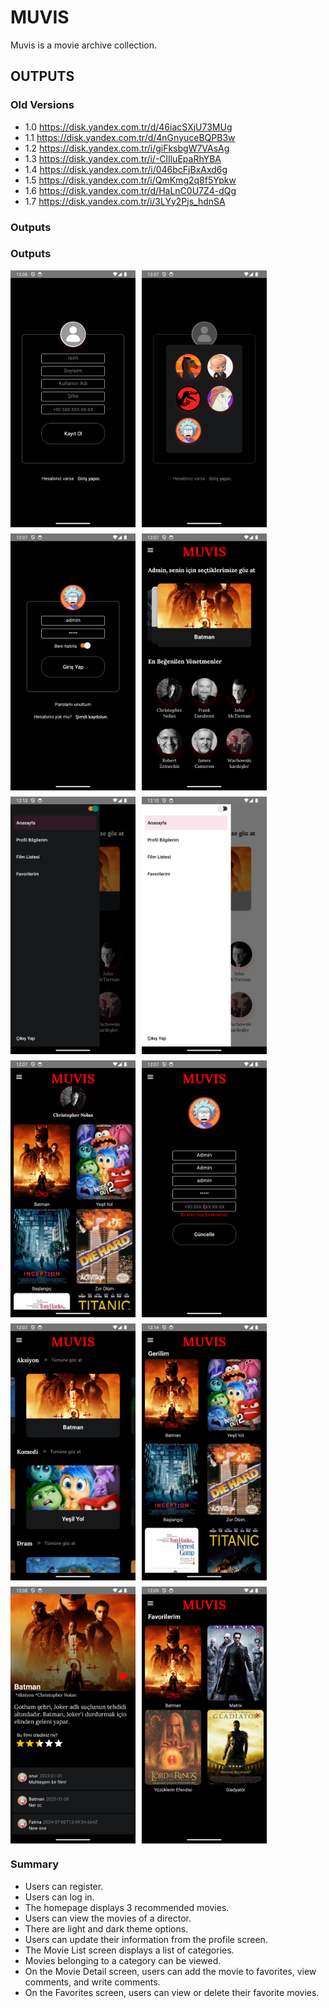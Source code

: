 
# MUVIS
Muvis is a movie archive collection.

## OUTPUTS
### Old Versions
- 1.0 https://disk.yandex.com.tr/d/46iacSXjU73MUg
- 1.1 https://disk.yandex.com.tr/d/4nGnyuceBQPB3w
- 1.2 https://disk.yandex.com.tr/i/giFksbgW7VAsAg
- 1.3 https://disk.yandex.com.tr/i/-ClIluEpaRhYBA
- 1.4 https://disk.yandex.com.tr/i/046bcFjBxAxd6g
- 1.5 https://disk.yandex.com.tr/i/QmKmg2q8f5Ypkw
- 1.6 https://disk.yandex.com.tr/d/HaLnC0U7Z4-dQg
- 1.7 https://disk.yandex.com.tr/i/3LYy2Pjs_hdnSA


### Outputs
### Outputs

<div style="display: flex; flex-wrap: wrap; gap: 10px;">
    <img src="assets/images/sign-up.png" alt="Sign Up" width="200">
    <img src="assets/images/sign-up-modal.png" alt="Sign Up Modal" width="200">
    <img src="assets/images/login.png" alt="Log in" width="200">
    <img src="assets/images/home.png" alt="Home" width="200">
    <img src="assets/images/theme-dark.png" alt="Dark Theme" width="200">
    <img src="assets/images/theme-light.png" alt="Light Theme" width="200">
    <img src="assets/images/director-detail.png" alt="Director Detail" width="200">
    <img src="assets/images/profile.png" alt="Profile" width="200">
    <img src="assets/images/movie-list.png" alt="Movie List" width="200">
    <img src="assets/images/category-detail.png" alt="Category Detail" width="200">
    <img src="assets/images/movie-detail.png" alt="Movie Detail" width="200">
    <img src="assets/images/favorite-list.png" alt="Favorite List" width="200">
</div>

### Summary
- Users can register.
- Users can log in.
- The homepage displays 3 recommended movies.
- Users can view the movies of a director.
- There are light and dark theme options.
- Users can update their information from the profile screen.
- The Movie List screen displays a list of categories.
- Movies belonging to a category can be viewed.
- On the Movie Detail screen, users can add the movie to favorites, view comments, and write comments.
- On the Favorites screen, users can view or delete their favorite movies.






